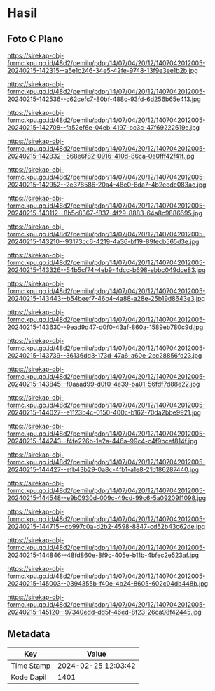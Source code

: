 # Hasil

## Foto C Plano

https://sirekap-obj-formc.kpu.go.id/48d2/pemilu/pdpr/14/07/04/20/12/1407042012005-20240215-142315--a5e1c246-34e5-42fe-9748-13f9e3ee1b2b.jpg

https://sirekap-obj-formc.kpu.go.id/48d2/pemilu/pdpr/14/07/04/20/12/1407042012005-20240215-142536--c62cefc7-80bf-488c-93fd-6d256b65e413.jpg

https://sirekap-obj-formc.kpu.go.id/48d2/pemilu/pdpr/14/07/04/20/12/1407042012005-20240215-142708--fa52ef6e-04eb-4197-bc3c-47f69222619e.jpg

https://sirekap-obj-formc.kpu.go.id/48d2/pemilu/pdpr/14/07/04/20/12/1407042012005-20240215-142832--568e6f82-0916-410d-86ca-0e0fff42f41f.jpg

https://sirekap-obj-formc.kpu.go.id/48d2/pemilu/pdpr/14/07/04/20/12/1407042012005-20240215-142952--2e378586-20a4-48e0-8da7-4b2eede083ae.jpg

https://sirekap-obj-formc.kpu.go.id/48d2/pemilu/pdpr/14/07/04/20/12/1407042012005-20240215-143112--8b5c8367-f837-4f29-8883-64a8c9886695.jpg

https://sirekap-obj-formc.kpu.go.id/48d2/pemilu/pdpr/14/07/04/20/12/1407042012005-20240215-143210--93173cc6-4219-4a36-bf19-89fecb565d3e.jpg

https://sirekap-obj-formc.kpu.go.id/48d2/pemilu/pdpr/14/07/04/20/12/1407042012005-20240215-143326--54b5cf74-4eb9-4dcc-b698-ebbc049dce83.jpg

https://sirekap-obj-formc.kpu.go.id/48d2/pemilu/pdpr/14/07/04/20/12/1407042012005-20240215-143443--b54beef7-46b4-4a88-a28e-25b19d8643e3.jpg

https://sirekap-obj-formc.kpu.go.id/48d2/pemilu/pdpr/14/07/04/20/12/1407042012005-20240215-143630--9ead9d47-d0f0-43af-860a-1589eb780c9d.jpg

https://sirekap-obj-formc.kpu.go.id/48d2/pemilu/pdpr/14/07/04/20/12/1407042012005-20240215-143739--36136dd3-173d-47a6-a60e-2ec28856fd23.jpg

https://sirekap-obj-formc.kpu.go.id/48d2/pemilu/pdpr/14/07/04/20/12/1407042012005-20240215-143845--f0aaad99-d0f0-4e39-ba01-56fdf7d88e22.jpg

https://sirekap-obj-formc.kpu.go.id/48d2/pemilu/pdpr/14/07/04/20/12/1407042012005-20240215-144027--e1123b4c-0150-400c-b162-70da2bbe9921.jpg

https://sirekap-obj-formc.kpu.go.id/48d2/pemilu/pdpr/14/07/04/20/12/1407042012005-20240215-144243--f4fe226b-1e2a-446a-99c4-c4f9bcef814f.jpg

https://sirekap-obj-formc.kpu.go.id/48d2/pemilu/pdpr/14/07/04/20/12/1407042012005-20240215-144427--efb43b29-0a8c-4fb1-a1e8-21b186287440.jpg

https://sirekap-obj-formc.kpu.go.id/48d2/pemilu/pdpr/14/07/04/20/12/1407042012005-20240215-144548--e9b0930d-009c-49cd-99c6-5a09209f1098.jpg

https://sirekap-obj-formc.kpu.go.id/48d2/pemilu/pdpr/14/07/04/20/12/1407042012005-20240215-144715--cb997c0a-d2b2-4598-8847-cd52b43c62de.jpg

https://sirekap-obj-formc.kpu.go.id/48d2/pemilu/pdpr/14/07/04/20/12/1407042012005-20240215-144846--48fd860e-8f9c-405e-b11b-4bfec2e523af.jpg

https://sirekap-obj-formc.kpu.go.id/48d2/pemilu/pdpr/14/07/04/20/12/1407042012005-20240215-145003--0394355b-f40e-4b24-8605-602c04db448b.jpg

https://sirekap-obj-formc.kpu.go.id/48d2/pemilu/pdpr/14/07/04/20/12/1407042012005-20240215-145120--97340edd-dd5f-46ed-8f23-26ca98f42445.jpg


## Metadata

| Key        | Value               |
| ---------- | ------------------- |
| Time Stamp | 2024-02-25 12:03:42 |
| Kode Dapil | 1401                |



